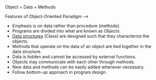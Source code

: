 Object = Data + Methods

Features of Object-Oriented Paradigm –>

- Emphasis is on data rather than procedure (methods).
- Programs are divided into what are known as *Objects*.
- [Data structures](What%20is%20Data%20Structure.md) (Class) are designed such that they characterize the objects.
- Methods that operate on the data of an object are tied together in the data structure.
- Data is hidden and cannot be accessed by external functions.
- Objects may communicate with each other through methods.
- New data and methods can be easily added whenever necessary.
- Follow *bottom-up* approach in program design.